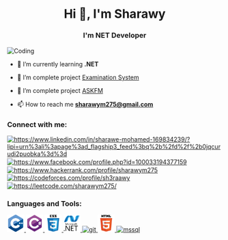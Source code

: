 <h1 align="center">Hi 👋, I'm Sharawy</h1>
<h3 align="center">I'm NET Developer</h3>
<img align="center" src="https://monovm.com/uploads/tinymce/antoniy/choose%20the%20right%20backend/backend-for-article-2.jpg" alt="Coding" width="800" height="300">

- 🌱 I’m currently learning **.NET**

- 🔭 I’m complete project [Examination System](https://github.com/SharaawyMohamed/Examination-System)

- 🔭 I’m complete project [ASKFM](https://github.com/SharaawyMohamed/ASKFM)

- 📫 How to reach me **sharawym275@gmail.com**

<h3 align="left">Connect with me:</h3>
<p align="left">
<a href="https://linkedin.com/in/https://www.linkedin.com/in/sharawe-mohamed-169834239/?lipi=urn%3ali%3apage%3ad_flagship3_feed%3bq%2b%2fd%2f%2b0jqcurudi2puobka%3d%3d" target="blank"><img align="center" src="https://raw.githubusercontent.com/rahuldkjain/github-profile-readme-generator/master/src/images/icons/Social/linked-in-alt.svg" alt="https://www.linkedin.com/in/sharawe-mohamed-169834239/?lipi=urn%3ali%3apage%3ad_flagship3_feed%3bq%2b%2fd%2f%2b0jqcurudi2puobka%3d%3d" height="30" width="40" /></a>
<a href="https://fb.com/https://www.facebook.com/profile.php?id=100033194377159" target="blank"><img align="center" src="https://raw.githubusercontent.com/rahuldkjain/github-profile-readme-generator/master/src/images/icons/Social/facebook.svg" alt="https://www.facebook.com/profile.php?id=100033194377159" height="30" width="40" /></a>
<a href="https://www.hackerrank.com/https://www.hackerrank.com/profile/sharawym275" target="blank"><img align="center" src="https://raw.githubusercontent.com/rahuldkjain/github-profile-readme-generator/master/src/images/icons/Social/hackerrank.svg" alt="https://www.hackerrank.com/profile/sharawym275" height="30" width="40" /></a>
<a href="https://codeforces.com/profile/https://codeforces.com/profile/sh3raawy" target="blank"><img align="center" src="https://raw.githubusercontent.com/rahuldkjain/github-profile-readme-generator/master/src/images/icons/Social/codeforces.svg" alt="https://codeforces.com/profile/sh3raawy" height="30" width="40" /></a>
<a href="https://www.leetcode.com/https://leetcode.com/sharawym275/" target="blank"><img align="center" src="https://raw.githubusercontent.com/rahuldkjain/github-profile-readme-generator/master/src/images/icons/Social/leet-code.svg" alt="https://leetcode.com/sharawym275/" height="30" width="40" /></a>
</p>

<h3 align="left">Languages and Tools:</h3>
<p align="left"> <a href="https://www.w3schools.com/cpp/" target="_blank" rel="noreferrer"> <img src="https://raw.githubusercontent.com/devicons/devicon/master/icons/cplusplus/cplusplus-original.svg" alt="cplusplus" width="40" height="40"/> </a> <a href="https://www.w3schools.com/cs/" target="_blank" rel="noreferrer"> <img src="https://raw.githubusercontent.com/devicons/devicon/master/icons/csharp/csharp-original.svg" alt="csharp" width="40" height="40"/> </a> <a href="https://www.w3schools.com/css/" target="_blank" rel="noreferrer"> <img src="https://raw.githubusercontent.com/devicons/devicon/master/icons/css3/css3-original-wordmark.svg" alt="css3" width="40" height="40"/> </a> <a href="https://dotnet.microsoft.com/" target="_blank" rel="noreferrer"> <img src="https://raw.githubusercontent.com/devicons/devicon/master/icons/dot-net/dot-net-original-wordmark.svg" alt="dotnet" width="40" height="40"/> </a> <a href="https://git-scm.com/" target="_blank" rel="noreferrer"> <img src="https://www.vectorlogo.zone/logos/git-scm/git-scm-icon.svg" alt="git" width="40" height="40"/> </a> <a href="https://www.w3.org/html/" target="_blank" rel="noreferrer"> <img src="https://raw.githubusercontent.com/devicons/devicon/master/icons/html5/html5-original-wordmark.svg" alt="html5" width="40" height="40"/> </a> <a href="https://www.microsoft.com/en-us/sql-server" target="_blank" rel="noreferrer"> <img src="https://www.svgrepo.com/show/303229/microsoft-sql-server-logo.svg" alt="mssql" width="40" height="40"/> </a> </p>
